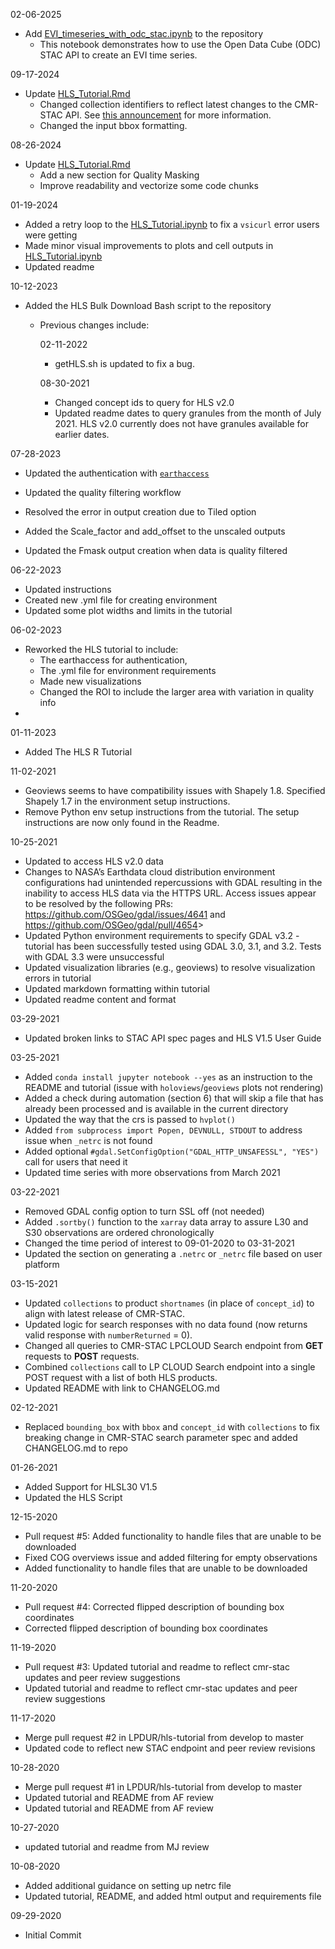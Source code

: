 02-06-2025

- Add [EVI_timeseries_with_odc_stac.ipynb](python/tutorials/EVI_timeseries_with_odc_stac.ipynb) to the repository
  - This notebook demonstrates how to use the Open Data Cube (ODC) STAC API to create an EVI time series.

09-17-2024

- Update [HLS_Tutorial.Rmd](r/tutorials/HLS_Tutorial.Rmd)
  - Changed collection identifiers to reflect latest changes to the CMR-STAC API. See [this announcement](https://lpdaac.usgs.gov/news/important-update-to-cmr-stac-new-identifier-and-search-parameter-format/) for more information.  
  - Changed the input bbox formatting. 

08-26-2024

- Update [HLS_Tutorial.Rmd](r/tutorials/HLS_Tutorial.Rmd)
  - Add a new section for Quality Masking
  - Improve readability and vectorize some code chunks

01-19-2024

- Added a retry loop to the [HLS_Tutorial.ipynb](https://github.com/nasa/HLS-Data-Resources/blob/main/python/tutorials/HLS_Tutorial.ipynb) to fix a `vsicurl` error users were getting
- Made minor visual improvements to plots and cell outputs in [HLS_Tutorial.ipynb](https://github.com/nasa/HLS-Data-Resources/blob/main/python/tutorials/HLS_Tutorial.ipynb)
- Updated readme

10-12-2023  

- Added the HLS Bulk Download Bash script to the repository
  - Previous changes include:  

    02-11-2022  

    - getHLS.sh is updated to fix a bug.

    08-30-2021

    - Changed concept ids to query for HLS v2.0
    - Updated readme dates to query granules from the month of July 2021. HLS v2.0 currently does not have granules available for earlier dates.

07-28-2023  

- Updated the authentication with [`earthaccess`](https://github.com/nsidc/earthaccess)

- Updated the quality filtering workflow
- Resolved the error in output creation due to Tiled option
- Added the Scale_factor and add_offset to the unscaled outputs
- Updated the Fmask output creation when data is quality filtered

06-22-2023

- Updated instructions
- Created new .yml file for creating environment
- Updated some plot widths and limits in the tutorial

06-02-2023

- Reworked the HLS tutorial to include:
  - The earthaccess for authentication,
  - The .yml file for environment requirements
  - Made new visualizations
  - Changed the ROI to include the larger area with variation in quality info
-

01-11-2023

- Added The HLS R Tutorial

11-02-2021  

- Geoviews seems to have compatibility issues with Shapely 1.8. Specified Shapely 1.7 in the environment setup instructions.  
- Remove Python env setup instructions from the tutorial. The setup instructions are now only found in the Readme.  

10-25-2021  

- Updated to access HLS v2.0 data  
- Changes to NASA’s Earthdata cloud distribution environment configurations had unintended repercussions with GDAL resulting in the inability to access HLS data via the HTTPS URL. Access issues appear to be resolved by the following PRs:  <https://github.com/OSGeo/gdal/issues/4641> and <https://github.com/OSGeo/gdal/pull/4654>>  
- Updated Python environment requirements to specify GDAL v3.2 - tutorial has been successfully tested using GDAL 3.0, 3.1, and 3.2. Tests with GDAL 3.3 were unsuccessful  
- Updated visualization libraries (e.g., geoviews) to resolve visualization errors in tutorial
- Updated markdown formatting within tutorial
- Updated readme content and format

03-29-2021

- Updated broken links to STAC API spec pages and HLS V1.5 User Guide

03-25-2021

- Added `conda install jupyter notebook --yes` as an instruction to the README and tutorial (issue with `holoviews`/`geoviews` plots not rendering)
- Added a check during automation (section 6) that will skip a file that has already been processed and is available in the current directory  
- Updated the way that the crs is passed to `hvplot()`
- Added `from subprocess import Popen, DEVNULL, STDOUT` to address issue when `_netrc` is not found  
- Added optional `#gdal.SetConfigOption("GDAL_HTTP_UNSAFESSL", "YES")` call for users that need it  
- Updated time series with more observations from March 2021  

03-22-2021

- Removed GDAL config option to turn SSL off (not needed)
- Added `.sortby()` function to the `xarray` data array to assure L30 and S30 observations are ordered chronologically
- Changed the time period of interest to 09-01-2020 to 03-31-2021
- Updated the section on generating a `.netrc` or `_netrc` file based on user platform

03-15-2021

- Updated `collections` to product `shortnames` (in place of `concept_id`) to align with latest release of CMR-STAC.
- Updated logic for search responses with no data found (now returns valid response with `numberReturned` = 0).
- Changed all queries to CMR-STAC LPCLOUD Search endpoint from **GET** requests to **POST** requests.
- Combined `collections` call to LP CLOUD Search endpoint into a single POST request with a list of both HLS products.  
- Updated README with link to CHANGELOG.md  

02-12-2021

- Replaced `bounding_box` with `bbox` and `concept_id` with `collections` to fix breaking change in CMR-STAC search parameter spec and added CHANGELOG.md to repo  

01-26-2021  

- Added Support for HLSL30 V1.5  
- Updated the HLS Script

12-15-2020

- Pull request #5: Added functionality to handle files that are unable to be downloaded
- Fixed COG overviews issue and added filtering for empty observations
- Added functionality to handle files that are unable to be downloaded

11-20-2020

- Pull request #4: Corrected flipped description of bounding box coordinates
- Corrected flipped description of bounding box coordinates

11-19-2020

- Pull request #3: Updated tutorial and readme to reflect cmr-stac updates and peer review suggestions
- Updated tutorial and readme to reflect cmr-stac updates and peer review suggestions

11-17-2020

- Merge pull request #2 in LPDUR/hls-tutorial from develop to master
- Updated code to reflect new STAC endpoint and peer review revisions

10-28-2020

- Merge pull request #1 in LPDUR/hls-tutorial from develop to master
- Updated tutorial and README from AF review
- Updated tutorial and README from AF review

10-27-2020

- updated tutorial and readme from MJ review

10-08-2020

- Added additional guidance on setting up netrc file
- Updated tutorial, README, and added html output and requirements file

09-29-2020

- Initial Commit
